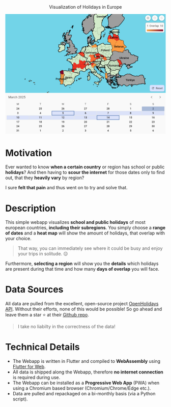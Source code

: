 <div align="center">
Visualization of Holidays in Europe
</div>

![Webapp](./assets/images/screenshot-readme.png)

# Motivation

Ever wanted to know **when a certain country** or region has school or public **holidays**?
And then having to **scour the internet** for those dates only to find out, that they **heavily vary** by region?

I sure **felt that pain** and thus went on to try and solve that.

# Description

This simple webapp visualizes **school and public holidays** of most european countries, **including their subregions**.
You simply choose a **range of dates** and a **heat map** will show the amount of holidays, that overlap with your choice.

> That way, you can immediately see where it could be busy and enjoy your trips in solitude. 😌

Furthermore, **selecting a region** will show you the **details** which holidays are present during that time and how many **days of overlap** you will face.

# Data Sources

All data are pulled from the excellent, open-source project [OpenHolidays API](https://www.openholidaysapi.org/en/).
Without their efforts, none of this would be possible! So go ahead and leave them a star ⭐ at their [Github repo](https://github.com/openpotato/openholidaysapi.website).

> I take no liabilty in the correctness of the data!

# Technical Details

- The Webapp is written in Flutter and compiled to **WebAssembly** using [Flutter for Web](https://flutter.dev/multi-platform/web).
- All data is shipped along the Webapp, therefore **no internet connection** is required during use.
- The Webapp can be installed as a **Progressive Web App** (PWA) when using a Chromium based browser (Chromium/Chrome/Edge etc.).
- Data are pulled and repackaged on a bi-monthly basis (via a Python script).
